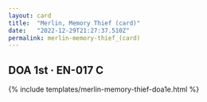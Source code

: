 ```yaml
---
layout: card
title:  "Merlin, Memory Thief (card)"
date:   "2022-12-29T21:27:37.510Z"
permalink: merlin-memory-thief_(card)
---
```


## DOA 1st &middot; EN-017 C

{% include templates/merlin-memory-thief-doa1e.html %}
